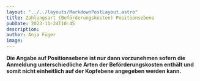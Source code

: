 ```yaml
---
layout: "../../layouts/MarkdownPostLayout.astro"
title: Zahlungsart (Beförderungskosten) Positionsebene 
pubDate: 2023-11-24T10:45
description: 
author: Anja Füger
image: 
---
```


**Die Angabe auf Positionsebene ist nur dann vorzunehmen sofern die Anmeldung unterschiedliche Arten der Beförderungskosten enthält und somit nicht einheitlich auf der Kopfebene angegeben werden kann.**